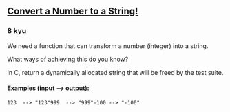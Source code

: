 <h2><a href=https://www.codewars.com/kata/5265326f5fda8eb1160004c8/train/c target="_blank">Convert a Number to a String!</a></h2><h3>8 kyu</h3><p>We need a function that can transform a number (integer) into a string.</p><p>What ways of achieving this do you know?</p><p>In C, return a dynamically allocated string that will be freed by the test suite.</p><h4 id="examples-input----output">Examples (input --&gt; output):</h4><pre><code>123  --&gt; "123"999  --&gt; "999"-100 --&gt; "-100"</code></pre>